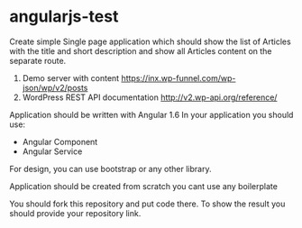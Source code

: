 # angularjs-test
Create simple Single page application which should show the list of Articles with the title and short description and show all Articles content on the separate route.
  1. Demo server with content https://inx.wp-funnel.com/wp-json/wp/v2/posts
  2. WordPress REST API documentation http://v2.wp-api.org/reference/

Application should be written with Angular 1.6
In your application you should use:
 - Angular Component
 - Angular Service

For design, you can use bootstrap or any other library.

Application should be created from scratch you cant use any boilerplate

You should fork this repository and put code there. To show the result you should provide your repository link.
